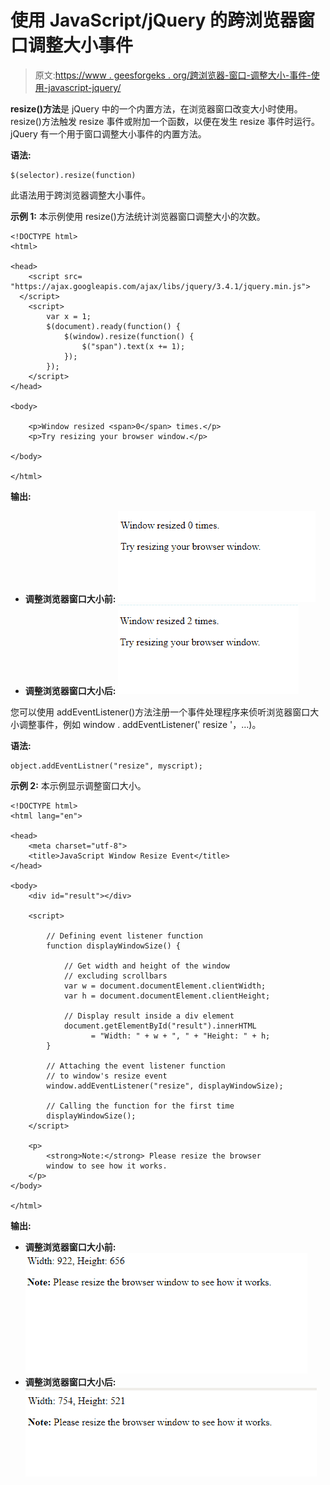 # 使用 JavaScript/jQuery 的跨浏览器窗口调整大小事件

> 原文:[https://www . geesforgeks . org/跨浏览器-窗口-调整大小-事件-使用-javascript-jquery/](https://www.geeksforgeeks.org/cross-browser-window-resize-event-using-javascript-jquery/)

**resize()方法**是 jQuery 中的一个内置方法，在浏览器窗口改变大小时使用。resize()方法触发 resize 事件或附加一个函数，以便在发生 resize 事件时运行。jQuery 有一个用于窗口调整大小事件的内置方法。

**语法:**

```
$(selector).resize(function)
```

此语法用于跨浏览器调整大小事件。

**示例 1:** 本示例使用 resize()方法统计浏览器窗口调整大小的次数。

```
<!DOCTYPE html>
<html>

<head>
    <script src=
"https://ajax.googleapis.com/ajax/libs/jquery/3.4.1/jquery.min.js">
  </script>
    <script>
        var x = 1;
        $(document).ready(function() {
            $(window).resize(function() {
                $("span").text(x += 1);
            });
        });
    </script>
</head>

<body>

    <p>Window resized <span>0</span> times.</p>
    <p>Try resizing your browser window.</p>

</body>

</html>
```

**输出:**

*   **调整浏览器窗口大小前:**
    ![](img/af99144127889fd26d4711611e8d3006.png)
*   **调整浏览器窗口大小后:**
    ![](img/6b5c87b2f58d522434ab45a8f100b939.png)

您可以使用 addEventListener()方法注册一个事件处理程序来侦听浏览器窗口大小调整事件，例如 window . addEventListener(' resize '，…)。

**语法:**

```
object.addEventListner("resize", myscript);
```

**示例 2:** 本示例显示调整窗口大小。

```
<!DOCTYPE html>
<html lang="en">

<head>
    <meta charset="utf-8">
    <title>JavaScript Window Resize Event</title>
</head>

<body>
    <div id="result"></div>

    <script>

        // Defining event listener function
        function displayWindowSize() {

            // Get width and height of the window
            // excluding scrollbars
            var w = document.documentElement.clientWidth;
            var h = document.documentElement.clientHeight;

            // Display result inside a div element
            document.getElementById("result").innerHTML
                  = "Width: " + w + ", " + "Height: " + h;
        }

        // Attaching the event listener function
        // to window's resize event
        window.addEventListener("resize", displayWindowSize);

        // Calling the function for the first time
        displayWindowSize();
    </script>

    <p>
        <strong>Note:</strong> Please resize the browser
        window to see how it works.
    </p>
</body>

</html>
```

**输出:**

*   **调整浏览器窗口大小前:**
    ![](img/8ae503ea5ea4198d96078e1a7ff24b22.png)
*   **调整浏览器窗口大小后:**
    ![](img/46c2350fc7820101a46c097ce313157d.png)